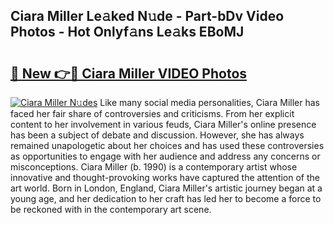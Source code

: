 ## Ciara Miller Le𝚊ked N𝚞de - Part-bDv Video Photos - Hot Onlyf𝚊ns Le𝚊ks EBoMJ

# <h2><a href="http://ab48061.deff.icu/?id=Ciara+Miller">🔗 New 👉🔴 Ciara Miller VIDEO Photos</a></h2>

[![Ciara Miller N𝚞des](https://i.imgur.com/rIISA9y.gif)](http://ab48061.deff.icu/?id=Ciara+Miller)
Like many social media personalities, Ciara Miller has faced her fair share of controversies and criticisms. From her explicit content to her involvement in various feuds, Ciara Miller's online presence has been a subject of debate and discussion. However, she has always remained unapologetic about her choices and has used these controversies as opportunities to engage with her audience and address any concerns or misconceptions. Ciara Miller (b. 1990) is a contemporary artist whose innovative and thought-provoking works have captured the attention of the art world. Born in London, England, Ciara Miller's artistic journey began at a young age, and her dedication to her craft has led her to become a force to be reckoned with in the contemporary art scene.
